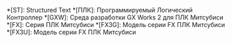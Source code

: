 *[ST]: Structured Text
*[ПЛК]: Программируемый Логический Контроллер
*[GXW]: Среда разработки GX Works 2 для ПЛК Митсубиси
*[FX]: Серия ПЛК Митсубиси
*[FX3G]: Модель серии FX ПЛК Митсубиси
*[FX3U]: Модель серии FX ПЛК Митсубиси

